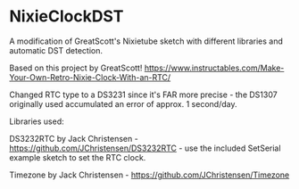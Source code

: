 # NixieClockDST
A modification of GreatScott's Nixietube sketch with different libraries and automatic DST detection.
 
Based on this project by GreatScott! https://www.instructables.com/Make-Your-Own-Retro-Nixie-Clock-With-an-RTC/

Changed RTC type to a DS3231 since it's FAR more precise - the DS1307 originally used accumulated an error of approx. 1 second/day.

Libraries used:

DS3232RTC by Jack Christensen - https://github.com/JChristensen/DS3232RTC - use the included SetSerial example sketch to set the RTC clock.
 
Timezone by Jack Christensen - https://github.com/JChristensen/Timezone
